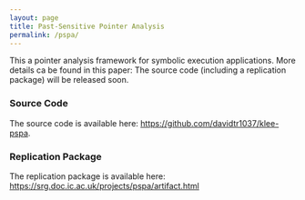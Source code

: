 ```yaml
---
layout: page
title: Past-Sensitive Pointer Analysis
permalink: /pspa/
---
```


This a pointer analysis framework for symbolic execution applications.
More details ca be found in this paper:
The source code (including a replication package) will be released soon.

### Source Code
The source code is available here: <https://github.com/davidtr1037/klee-pspa>.

### Replication Package
The replication package is available here: <https://srg.doc.ic.ac.uk/projects/pspa/artifact.html>
